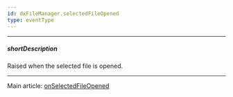 ```yaml
---
id: dxFileManager.selectedFileOpened
type: eventType
---
```

---
##### shortDescription
Raised when the selected file is opened.

---
Main article: [onSelectedFileOpened](/api-reference/10%20UI%20Widgets/dxFileManager/1%20Configuration/onSelectedFileOpened.md '/Documentation/ApiReference/UI_Components/dxFileManager/Configuration/#onSelectedFileOpened')
